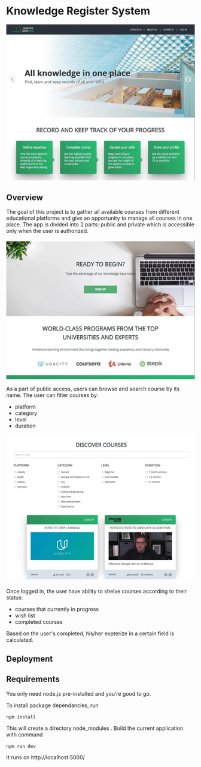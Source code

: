 # Knowledge Register System
![welcome](img_readme/landing_slider.jpg)


## Overview
The goal of this project is to gather all available courses from different educational platforms
and give an opportunity to manage all courses in one place.
The app is divided into 2 parts: public and private which is accessible only when the user is authorized.

![signup](img_readme/landing.jpg)

As a part of public access, users can browse and search course by its name.
The user can filter courses by:
* platform
* category
* level
* duration
 
![filters](img_readme/browse.jpg)

Once logged in, the user have ability to shelve courses according to their status:
* courses that currently in progress
* wish list
* completed courses

Based on the user's completed, his/her expterize in a certain field is calculated. 


## Deployment

## Requirements
You only need node.js pre-installed and you’re good to go.

To install package dependancies, run

```
npm install
```

This will create a directory node_modules .
Build the current application with command 

```
npm run dev
```
It runs on http://localhost:5000/
